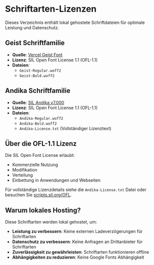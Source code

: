 # Schriftarten-Lizenzen

Dieses Verzeichnis enthält lokal gehostete Schriftdateien für optimale Leistung und Datenschutz.

## Geist Schriftfamilie
- **Quelle**: [Vercel Geist Font](https://github.com/vercel/geist-font)
- **Lizenz**: SIL Open Font License 1.1 (OFL-1.1)
- **Dateien**: 
  - `Geist-Regular.woff2`
  - `Geist-Bold.woff2`

## Andika Schriftfamilie  
- **Quelle**: [SIL Andika v7.000](https://github.com/silnrsi/font-andika/releases/tag/v7.000)
- **Lizenz**: SIL Open Font License 1.1 (OFL-1.1)
- **Dateien**:
  - `Andika-Regular.woff2`
  - `Andika-Bold.woff2`
  - `Andika-License.txt` (Vollständiger Lizenztext)

## Über die OFL-1.1 Lizenz

Die SIL Open Font License erlaubt:
- Kommerzielle Nutzung
- Modifikation  
- Verteilung
- Einbettung in Anwendungen und Webseiten

Für vollständige Lizenzdetails siehe die `Andika-License.txt` Datei oder besuchen Sie [scripts.sil.org/OFL](https://scripts.sil.org/OFL).

## Warum lokales Hosting?

Diese Schriftarten werden lokal gehostet, um:
- **Leistung zu verbessern**: Keine externen Ladeverzögerungen für Schriftarten
- **Datenschutz zu verbessern**: Keine Anfragen an Drittanbieter für Schriftarten
- **Zuverlässigkeit zu gewährleisten**: Schriftarten funktionieren offline
- **Abhängigkeiten zu reduzieren**: Keine Google Fonts Abhängigkeit